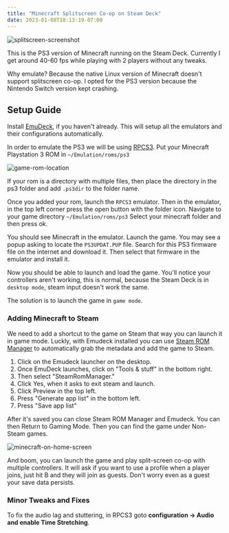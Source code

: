 ```yaml
---
title: "Minecraft Splitscreen Co-op on Steam Deck"
date: 2023-01-08T18:13:19-07:00
---
```


![splitscreen-screenshot](/images/posts/minecraft-splitscreen-steam-deck/minecraft-split-screen-steam-deck.webp)

This is the PS3 version of Minecraft running on the Steam Deck.
Currently I get around 40-60 fps while playing with 2 players without any tweaks.

Why emulate?
Because the native Linux version of Minecraft doesn't support splitscreen co-op.
I opted for the PS3 version because the Nintendo Switch version kept crashing.

## Setup Guide

Install [EmuDeck](https://www.emudeck.com), if you haven't already.
This will setup all the emulators and their configurations automatically.

In order to emulate the PS3 we will be using [RPCS3](https://rpcs3.net).
Put your Minecraft Playstation 3 ROM in ``~/Emulation/roms/ps3``

![game-rom-location](/images/posts/minecraft-splitscreen-steam-deck/game-rom-location.webp)

If your rom is a directory with multiple files, then place the directory in the ps3 folder and add ``.ps3dir`` to the folder name. 

Once you added your rom, launch the ``RPCS3`` emulator.
Then in the emulator, in the top left corner press the open button with the folder icon.
Navigate to your game directory ``~/Emulation/roms/ps3``
Select your minecraft folder and then press ok. 

You should see Minecraft in the emulator. 
Launch the game.
You may see a popup asking to locate the ``PS3UPDAT.PUP`` file.
Search for this PS3 firmware file on the internet and download it.
Then select that firmware in the emulator and install it.

Now you should be able to launch and load the game.
You'll notice your controllers aren't working, this is normal, because the Steam Deck is in ``desktop mode``, steam input doesn't work the same.

The solution is to launch the game in ``game mode``.

### Adding Minecraft to Steam

We need to add a shortcut to the game on Steam that way you can launch it in game mode.
Luckly, with Emudeck installed you can use [Steam ROM Manager](https://steamgriddb.github.io/steam-rom-manager/) to automatically grab the metadata and add the game to Steam.

1. Click on the Emudeck launcher on the desktop.
2. Once EmuDeck launches, click on "Tools & stuff" in the bottom right.
3. Then select "SteamRomManager."
4. Click Yes, when it asks to exit steam and launch.
5. Click Preview in the top left.
6. Press "Generate app list" in the bottom left. 
7. Press "Save app list"

After it's saved you can close Steam ROM Manager and Emudeck.
You can then Return to Gaming Mode.
Then you can find the game under Non-Steam games.

![minecraft-on-home-screen](/images/posts/minecraft-splitscreen-steam-deck/game-on-homescreen.jpg)

And boom, you can launch the game and play split-screen co-op with multiple controllers.
It will ask if you want to use a profile when a player joins, just hit B and they will join as guests.
Don't worry even as a guest your save data persists.

### Minor Tweaks and Fixes

To fix the audio lag and stuttering, in RPCS3 goto **configuration -> Audio and enable Time Stretching**.
